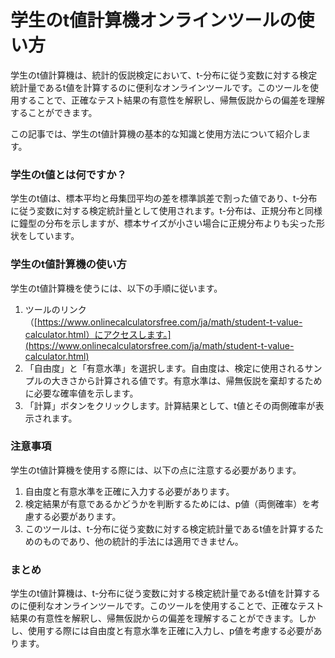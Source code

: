学生のt値計算機オンラインツールの使い方
====================

学生のt値計算機は、統計的仮説検定において、t-分布に従う変数に対する検定統計量であるt値を計算するのに便利なオンラインツールです。このツールを使用することで、正確なテスト結果の有意性を解釈し、帰無仮説からの偏差を理解することができます。

この記事では、学生のt値計算機の基本的な知識と使用方法について紹介します。

### 学生のt値とは何ですか？

学生のt値は、標本平均と母集団平均の差を標準誤差で割った値であり、t-分布に従う変数に対する検定統計量として使用されます。t-分布は、正規分布と同様に鐘型の分布を示しますが、標本サイズが小さい場合に正規分布よりも尖った形状をしています。

### 学生のt値計算機の使い方

学生のt値計算機を使うには、以下の手順に従います。

1. ツールのリンク（[https://www.onlinecalculatorsfree.com/ja/math/student-t-value-calculator.html）にアクセスします。](https://www.onlinecalculatorsfree.com/ja/math/student-t-value-calculator.html)
2. 「自由度」と「有意水準」を選択します。自由度は、検定に使用されるサンプルの大きさから計算される値です。有意水準は、帰無仮説を棄却するために必要な確率値を示します。
3. 「計算」ボタンをクリックします。計算結果として、t値とその両側確率が表示されます。

### 注意事項

学生のt値計算機を使用する際には、以下の点に注意する必要があります。

1. 自由度と有意水準を正確に入力する必要があります。
2. 検定結果が有意であるかどうかを判断するためには、p値（両側確率）を考慮する必要があります。
3. このツールは、t-分布に従う変数に対する検定統計量であるt値を計算するためのものであり、他の統計的手法には適用できません。

### まとめ

学生のt値計算機は、t-分布に従う変数に対する検定統計量であるt値を計算するのに便利なオンラインツールです。このツールを使用することで、正確なテスト結果の有意性を解釈し、帰無仮説からの偏差を理解することができます。しかし、使用する際には自由度と有意水準を正確に入力し、p値を考慮する必要があります。